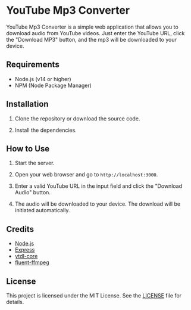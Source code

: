 # YouTube Mp3 Converter

YouTube Mp3 Converter is a simple web application that allows you to download audio from YouTube videos. Just enter the YouTube URL, click the "Download MP3" button, and the mp3 will be downloaded to your device.

## Requirements

- Node.js (v14 or higher)
- NPM (Node Package Manager)

## Installation

1. Clone the repository or download the source code.

2. Install the dependencies.

## How to Use

1. Start the server.

2. Open your web browser and go to `http://localhost:3000`.

3. Enter a valid YouTube URL in the input field and click the "Download Audio" button.

4. The audio will be downloaded to your device. The download will be initiated automatically.

## Credits

- [Node.js](https://nodejs.org/)
- [Express](https://expressjs.com/)
- [ytdl-core](https://www.npmjs.com/package/ytdl-core)
- [fluent-ffmpeg](https://www.npmjs.com/package/fluent-ffmpeg)

## License

This project is licensed under the MIT License. See the [LICENSE](LICENSE) file for details.
